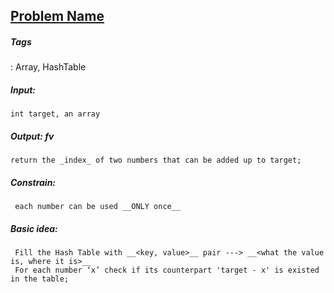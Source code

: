 ## [Problem Name](https:link/to/the/problem)
##### Tags
:	Array, HashTable  
##### __Input__: 
	int target, an array
##### __Output__: fv
	return the _index_ of two numbers that can be added up to target;
##### __Constrain__: 
	 each number can be used __ONLY once__
##### __Basic idea:__
	 Fill the Hash Table with __<key, value>__ pair ---> __<what the value is, where it is>__
	 For each number ‘x’ check if its counterpart 'target - x' is existed in the table;
